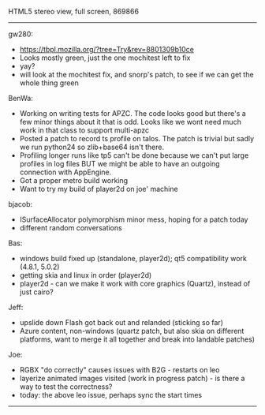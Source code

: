 HTML5 stereo view, full screen, 869866
________________




gw280:
* https://tbpl.mozilla.org/?tree=Try&rev=8801309b10ce
* Looks mostly green, just the one mochitest left to fix
* yay?
* will look at the mochitest fix, and snorp's patch, to see if we can get the whole thing green

BenWa:
* Working on writing tests for APZC. The code looks good but there's a few minor things about it that is odd. Looks like we wont need much work in that class to support multi-apzc
* Posted a patch to record ts profile on talos. The patch is trivial but sadly we run python24 so zlib+base64 isn't there.
* Profiling longer runs like tp5 can't be done because we can't put large profiles in log files BUT we might be able to have an outgoing connection with AppEngine.
* Got a proper metro build working
* Want to try my build of player2d on joe' machine

bjacob:
* ISurfaceAllocator polymorphism minor mess, hoping for a patch today
* different random conversations

Bas:
* windows build fixed up (standalone, player2d); qt5 compatibility work (4.8.1, 5.0.2)
* getting skia and linux in order (player2d)
* player2d - can we make it work with core graphics (Quartz), instead of just cairo?

Jeff:
* upslide down Flash got back out and relanded (sticking so far)
* Azure content, non-windows (quartz patch, but also skia on different platforms, want to merge it all together and break into landable patches)

Joe:
* RGBX "do correctly" causes issues with B2G - restarts on leo
* layerize animated images visited (work in progress patch) - is there a way to test the correctness?
* today: the above leo issue, perhaps sync the start times

________________


